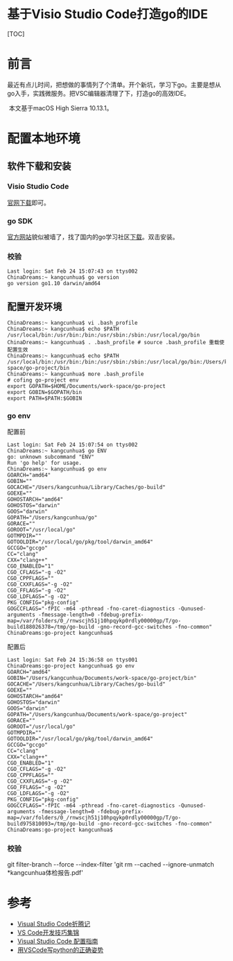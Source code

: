 # 基于Visio Studio Code打造go的IDE

[TOC]

# 前言

​	最近有点儿时间，把想做的事情列了个清单。开个新坑，学习下go。主要是想从go入手，实践微服务。把VSC编辑器清理了下，打造go的高效IDE。

​	本文基于macOS High Sierra 10.13.1。

# 配置本地环境

## 软件下载和安装

### Visio Studio Code

[官网下载](https://code.visualstudio.com)即可。

### go SDK

[官方网站](https://golang.org)貌似被墙了，找了国内的go学习社区[下载](https://studygolang.com/dl)。双击安装。

### 校验

```
Last login: Sat Feb 24 15:07:43 on ttys002
ChinaDreams:~ kangcunhua$ go version
go version go1.10 darwin/amd64
```

## 配置开发环境

```shell
ChinaDreams:~ kangcunhua$ vi .bash_profile 
ChinaDreams:~ kangcunhua$ echo $PATH
/usr/local/bin:/usr/bin:/bin:/usr/sbin:/sbin:/usr/local/go/bin
ChinaDreams:~ kangcunhua$ . .bash_profile # source .bash_profile 重载使配置生效
ChinaDreams:~ kangcunhua$ echo $PATH
/usr/local/bin:/usr/bin:/bin:/usr/sbin:/sbin:/usr/local/go/bin:/Users/kangcunhua/Documents/work-space/go-project/bin
ChinaDreams:~ kangcunhua$ more .bash_profile 
# cofing go-project env 
export GOPATH=$HOME/Documents/work-space/go-project
export GOBIN=$GOPATH/bin
export PATH=$PATH:$GOBIN
```

### go env

配置前

```shell
Last login: Sat Feb 24 15:07:54 on ttys002
ChinaDreams:~ kangcunhua$ go ENV
go: unknown subcommand "ENV"
Run 'go help' for usage.
ChinaDreams:~ kangcunhua$ go env
GOARCH="amd64"
GOBIN=""
GOCACHE="/Users/kangcunhua/Library/Caches/go-build"
GOEXE=""
GOHOSTARCH="amd64"
GOHOSTOS="darwin"
GOOS="darwin"
GOPATH="/Users/kangcunhua/go"
GORACE=""
GOROOT="/usr/local/go"
GOTMPDIR=""
GOTOOLDIR="/usr/local/go/pkg/tool/darwin_amd64"
GCCGO="gccgo"
CC="clang"
CXX="clang++"
CGO_ENABLED="1"
CGO_CFLAGS="-g -O2"
CGO_CPPFLAGS=""
CGO_CXXFLAGS="-g -O2"
CGO_FFLAGS="-g -O2"
CGO_LDFLAGS="-g -O2"
PKG_CONFIG="pkg-config"
GOGCCFLAGS="-fPIC -m64 -pthread -fno-caret-diagnostics -Qunused-arguments -fmessage-length=0 -fdebug-prefix-map=/var/folders/0_/rnwscjh51j10hpqykp0rdly00000gp/T/go-build188026378=/tmp/go-build -gno-record-gcc-switches -fno-common"
ChinaDreams:go-project kangcunhua$ 
```

配置后

```shell
Last login: Sat Feb 24 15:36:58 on ttys001
ChinaDreams:go-project kangcunhua$ go env
GOARCH="amd64"
GOBIN="/Users/kangcunhua/Documents/work-space/go-project/bin"
GOCACHE="/Users/kangcunhua/Library/Caches/go-build"
GOEXE=""
GOHOSTARCH="amd64"
GOHOSTOS="darwin"
GOOS="darwin"
GOPATH="/Users/kangcunhua/Documents/work-space/go-project"
GORACE=""
GOROOT="/usr/local/go"
GOTMPDIR=""
GOTOOLDIR="/usr/local/go/pkg/tool/darwin_amd64"
GCCGO="gccgo"
CC="clang"
CXX="clang++"
CGO_ENABLED="1"
CGO_CFLAGS="-g -O2"
CGO_CPPFLAGS=""
CGO_CXXFLAGS="-g -O2"
CGO_FFLAGS="-g -O2"
CGO_LDFLAGS="-g -O2"
PKG_CONFIG="pkg-config"
GOGCCFLAGS="-fPIC -m64 -pthread -fno-caret-diagnostics -Qunused-arguments -fmessage-length=0 -fdebug-prefix-map=/var/folders/0_/rnwscjh51j10hpqykp0rdly00000gp/T/go-build975810093=/tmp/go-build -gno-record-gcc-switches -fno-common"
ChinaDreams:go-project kangcunhua$ 
```

### 校验

git filter-branch --force --index-filter 'git rm --cached --ignore-unmatch *kangcunhua体检报告.pdf'

# 参考

+ [Visual Studio Code折腾记](http://blog.csdn.net/column/details/14326.html)
+ [VS Code开发技巧集锦](http://blog.csdn.net/tiantangyouzui/article/details/52163175)
+ [Visual Studio Code 配置指南](http://blog.csdn.net/GarfieldEr007/article/details/54431261)
+ [用VSCode写python的正确姿势](http://www.cnblogs.com/bloglkl/p/5797805.html)

